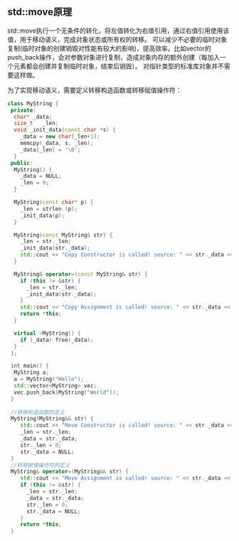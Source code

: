 ## std::move原理

std::move执行一个无条件的转化，将左值转化为右值引用，通过右值引用使用该值，用于移动语义，完成对象状态或所有权的转移。
可以减少不必要的临时对象复制(临时对象的创建销毁对性能有较大的影响)，提高效率。比如vector的push_back操作，会对参数对象进行复制，造成对象内存的额外创建（每加入一个元素都会创建并复制临时对象，结束后销毁）。
对指针类型的标准库对象并不需要这样做。

为了实现移动语义，需要定义转移构造函数或转移赋值操作符：

```C++
class MyString { 
 private: 
  char* _data; 
  size_t   _len; 
  void _init_data(const char *s) { 
    _data = new char[_len+1]; 
    memcpy(_data, s, _len); 
    _data[_len] = '\0'; 
  } 
 public: 
  MyString() { 
    _data = NULL; 
    _len = 0; 
  } 

  MyString(const char* p) { 
    _len = strlen (p); 
    _init_data(p); 
  } 

  MyString(const MyString& str) { 
    _len = str._len; 
    _init_data(str._data); 
    std::cout << "Copy Constructor is called! source: " << str._data << std::endl; 
  } 

  MyString& operator=(const MyString& str) { 
    if (this != &str) { 
      _len = str._len; 
      _init_data(str._data); 
    } 
    std::cout << "Copy Assignment is called! source: " << str._data << std::endl; 
    return *this; 
  } 

  virtual ~MyString() { 
    if (_data) free(_data); 
  } 
 }; 

 int main() { 
  MyString a; 
  a = MyString("Hello"); 
  std::vector<MyString> vec; 
  vec.push_back(MyString("World")); 
 }
 
 //转移构造函数的定义
 MyString(MyString&& str) { 
    std::cout << "Move Constructor is called! source: " << str._data << std::endl; 
    _len = str._len; 
    _data = str._data; 
    str._len = 0; 
    str._data = NULL; 
 }
 //转移赋值操作符的定义
 MyString& operator=(MyString&& str) { 
    std::cout << "Move Assignment is called! source: " << str._data << std::endl; 
    if (this != &str) { 
      _len = str._len; 
      _data = str._data; 
      str._len = 0; 
      str._data = NULL; 
    } 
    return *this; 
 }
```

## 
